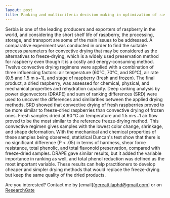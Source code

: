 ```yaml
---
layout: post
title: Ranking and multicriteria decision making in optimization of raspberry convective drying processes
---
```


Serbia is one of the leading producers and exporters of raspberry in the world, and considering the short shelf life of raspberry, 
the processing, storage, and transport are some of the main issues to be addressed. A comparative experiment was conducted in order 
to find the suitable process parameters for convective drying that may be considered as the alternatives to freeze‐drying, which is 
a widely used preservation method for raspberry even though it is a costly and energy‐consuming method. Twelve convective drying 
regimens were applied with a combination of three influencing factors: air temperature (60°C, 70°C, and 80°C), air rate (0.5 and 1.5 m·s−1), 
and stage of raspberry (fresh and frozen). The final product, a dried raspberry, was assessed for chemical, physical, and mechanical 
properties and rehydration capacity. Deep ranking analysis by power eigenvectors (DRAPE) and sum of ranking differences (SRD) were used 
to uncover the differences and similarities between the applied drying methods. SRD showed that convective drying of fresh raspberries 
proved to be more similar to freeze‐dried raspberries than convective drying of frozen ones. Fresh samples dried at 60 °C air temperature 
and 1.5 m·s−1 air flow proved to be the most similar to the reference freeze‐drying method. This convective regimen gives samples with 
the lowest color change, shrinkage, and shape deformation. With the mechanical and chemical properties of these samples being observed, 
statistical Duncan's test show that there is no significant difference (P < .05) in terms of hardness, shear force resistance, total 
phenolic, and total flavonoid preservation, compared with freeze‐dried samples. DRAPE gave similar results, but it added the variable 
importance in ranking as well, and total phenol reduction was defined as the most important variable. These results can help practitioners 
to develop cheaper and simpler drying methods that would replace the freeze‐drying but keep the same quality of the dried products.  	

Are you interested? Contact me by [email](gereattilaphd@gmail.com] or on [ResearchGate](https://www.researchgate.net/profile/Attila_Gere)

